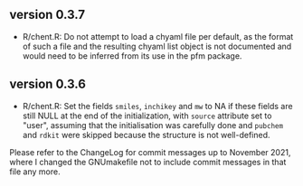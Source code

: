 ## version 0.3.7

- R/chent.R: Do not attempt to load a chyaml file per default, as the format of such a file and the resulting chyaml list object is not documented and would need to be inferred from its use in the pfm package.

## version 0.3.6

- R/chent.R: Set the fields `smiles`, `inchikey` and `mw` to NA if these fields are still NULL at the end of the initialization, with `source` attribute set to "user", assuming that the initialisation was carefully done and `pubchem` and `rdkit` were skipped because the structure is not well-defined.

Please refer to the ChangeLog for commit messages up to November 2021, where I changed the GNUmakefile not to include commit messages
in that file any more.
